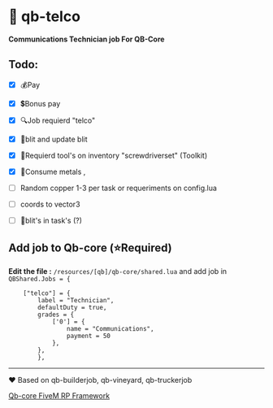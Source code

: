 # 📡 qb-telco

**Communications Technician job For QB-Core**

## Todo:

- [x] 💰Pay 
- [x] 💲Bonus pay 
- [x] 🔍Job requierd "telco"
- [x] 📍blit and update blit
- [x] 🔨Requierd tool's on inventory  "screwdriverset" (Toolkit)
- [x] 🔩Consume metals ,
- [ ] Random copper 1-3 per task or requeriments on config.lua
- [ ] coords to vector3
- [ ] 📌blit's in task's (?)


## Add job to Qb-core (⭐Required)

**Edit the file :** `/resources/[qb]/qb-core/shared.lua` and add job in `QBShared.Jobs = {`

```
	["telco"] = {
		label = "Technician",
		defaultDuty = true,
		grades = {
            ['0'] = {
                name = "Communications",
                payment = 50
            },
        },
        },
```



----

❤ Based on qb-builderjob, qb-vineyard, qb-truckerjob

[Qb-core FiveM RP Framework](https://github.com/qbcore-framework)


